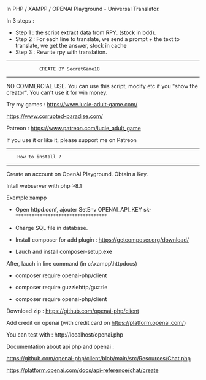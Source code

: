 In PHP / XAMPP / OPENAI Playground - Universal Translator.

In 3 steps :
- Step 1 : the script extract data from RPY. (stock in bdd).
- Step 2 : For each line to translate, we send a prompt + the text to translate, we get the answer, stock in cache
- Step 3 : Rewrite rpy with translation.


************************************************************

				CREATE BY SecretGame18
************************************************************

NO COMMERCIAL USE.
You can use this script, modify etc if you "show the creator".
You can't use it for win money.

Try my games : 
https://www.lucie-adult-game.com/

https://www.corrupted-paradise.com/

Patreon : https://www.patreon.com/lucie_adult_game

If you use it or like it, please support me on Patreon

************************************************************

		How to install ?
************************************************************

Create an account on OpenAI Playground. Obtain a Key.

Intall webserver with php >8.1

Exemple xampp

- Open httpd.conf, ajouter SetEnv OPENAI_API_KEY sk-**********************************

- Charge SQL file in database. 

- Install composer for add plugin : https://getcomposer.org/download/

- Lauch and install composer-setup.exe

After, lauch in line command (in c:\xampp\httpdocs\)

- composer require openai-php/client

- composer require guzzlehttp/guzzle

- composer require openai-php/client


Download zip : https://github.com/openai-php/client

Add credit on openai (with credit card on https://platform.openai.com/)

You can test with : http://localhost/openai.php 

Documentation about api php and openai :

https://github.com/openai-php/client/blob/main/src/Resources/Chat.php

https://platform.openai.com/docs/api-reference/chat/create

